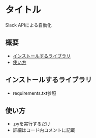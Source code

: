 # タイトル
Slack APIによる自動化

## 概要

- [インストールするライブラリ](#インストールするライブラリ)
- [使い方](#使い方)

## インストールするライブラリ

 - requirements.txt参照

## 使い方

- .pyを実行するだけ
- 詳細はコード内コメントに記載
